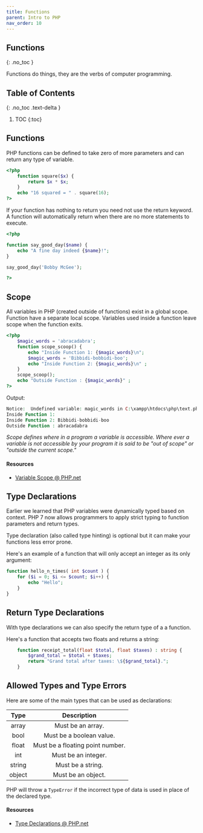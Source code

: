 ```yaml
---
title: Functions 
parent: Intro to PHP
nav_order: 10 
---
```


## Functions
{: .no_toc }

Functions do things, they are the verbs of computer programming.

<!-- prettier-ignore-start -->
## Table of Contents
{: .no_toc .text-delta }  

1. TOC
{:toc}
<!-- prettier-ignore-end -->

## Functions

PHP functions can be defined to take zero of more parameters and can return any type of variable.

```php
<?php
    function square($x) {
        return $x * $x;
    }
    echo "16 squared = " . square(16);
?>
```

If your function has nothing to return you need not use the return keyword. A function will automatically return when there are no more statements to execute.

```php
<?php

function say_good_day($name) {
    echo "A fine day indeed {$name}!";
}

say_good_day('Bobby McGee');

?>
```

## Scope

All variables in PHP (created outside of functions) exist in a global scope. Function have a separate local scope. Variables used inside a function leave scope when the function exits.

```php
<?php
    $magic_words = 'abracadabra';
    function scope_scoop() {
        echo "Inside Function 1: {$magic_words}\n";
        $magic_words = 'Bibbidi-bobbidi-boo';
        echo "Inside Function 2: {$magic_words}\n" ;
    }
    scope_scoop();
    echo "Outside Function : {$magic_words}" ;
?>
```

Output:

```php
Notice:  Undefined variable: magic_words in C:\xampp\htdocs\php\text.php on line 4
Inside Function 1:
Inside Function 2: Bibbidi-bobbidi-boo
Outside Function : abracadabra
```

_Scope defines where in a program a variable is accessible. Where ever a variable is not accessible by your program it is said to be "out of scope" or "outside the current scope."_

#### Resources

- [Variable Scope @ PHP.net](http://us3.php.net/manual/en/language.variables.scope.php)

## Type Declarations

Earlier we learned that PHP variables were dynamically typed based on context. PHP 7 now allows programmers to apply strict typing to function parameters and return types.

Type declaration (also called type hinting) is optional but it can make your functions less error prone.

Here's an example of a function that will only accept an integer as its only argument:

```php
function hello_n_times( int $count ) {
    for ($i = 0; $i <= $count; $i++) {
        echo "Hello";
    }
}
```

## Return Type Declarations

With type declarations we can also specify the return type of a a function.

Here's a function that accepts two floats and returns a string:

```php
    function receipt_total(float $total, float $taxes) : string {
        $grand_total = $total + $taxes;
        return "Grand total after taxes: \${$grand_total}."; 
    }
```

## Allowed Types and Type Errors

Here are some of the main types that can be used as declarations:

|  Type      |  Description                     |
| :--------: | :------------------------------: |
|  array     | Must be an array.                |
|  bool      | Must be a boolean value.         |
|  float     | Must be a floating point number. |
|  int       | Must be an integer.              |
|  string    | Must be a string.                | 
|  object    | Must be an object.               |

PHP will throw a `TypeError` if the incorrect type of data is used in place of the declared type.



#### Resources

* [Type Declarations @ PHP.net](https://www.php.net/manual/en/functions.arguments.php#functions.arguments.type-declaration)

